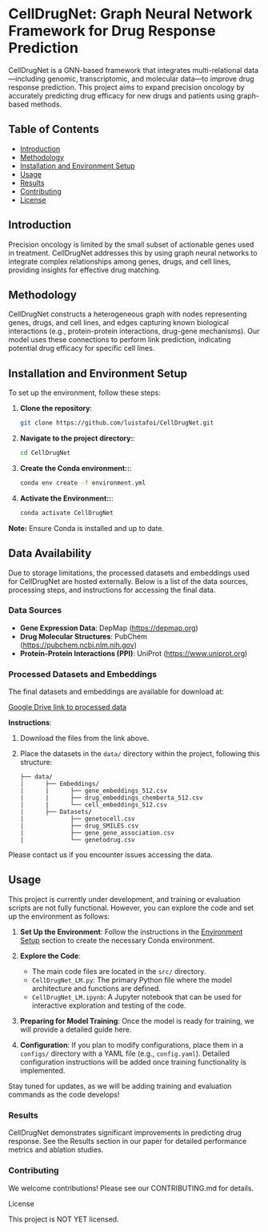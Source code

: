 # CellDrugNet: Graph Neural Network Framework for Drug Response Prediction

CellDrugNet is a GNN-based framework that integrates multi-relational data—including genomic, transcriptomic, and molecular data—to improve drug response prediction. This project aims to expand precision oncology by accurately predicting drug efficacy for new drugs and patients using graph-based methods.

## Table of Contents
- [Introduction](#introduction)
- [Methodology](#methodology)
- [Installation and Environment Setup](#installation-and-environment-setup)
- [Usage](#usage)
- [Results](#results)
- [Contributing](#contributing)
- [License](#license)

## Introduction
Precision oncology is limited by the small subset of actionable genes used in treatment. CellDrugNet addresses this by using graph neural networks to integrate complex relationships among genes, drugs, and cell lines, providing insights for effective drug matching.

## Methodology
CellDrugNet constructs a heterogeneous graph with nodes representing genes, drugs, and cell lines, and edges capturing known biological interactions (e.g., protein-protein interactions, drug-gene mechanisms). Our model uses these connections to perform link prediction, indicating potential drug efficacy for specific cell lines.

## Installation and Environment Setup

To set up the environment, follow these steps:

1. **Clone the repository**:
   ```bash
   git clone https://github.com/luistafoi/CellDrugNet.git

2. **Navigate to the project directory:**:
   ```bash
   cd CellDrugNet

3. **Create the Conda environment::**:
   ```bash
   conda env create -f environment.yml

4. **Activate the Environment::**:
   ```bash
   conda activate CellDrugNet

**Note:** Ensure Conda is installed and up to date.

## Data Availability

Due to storage limitations, the processed datasets and embeddings used for CellDrugNet are hosted externally. Below is a list of the data sources, processing steps, and instructions for accessing the final data.

### Data Sources
- **Gene Expression Data**: DepMap (https://depmap.org)
- **Drug Molecular Structures**: PubChem (https://pubchem.ncbi.nlm.nih.gov)
- **Protein-Protein Interactions (PPI)**: UniProt (https://www.uniprot.org)

### Processed Datasets and Embeddings
The final datasets and embeddings are available for download at:

[Google Drive link to processed data]([https://drive.google.com/drive/folders/your_shared_folder_link](https://drive.google.com/drive/folders/156-HcL9vjeLbM8ZMqwmg0mGyAeo_qynl?usp=sharing))

**Instructions**:
1. Download the files from the link above.
2. Place the datasets in the `data/` directory within the project, following this structure:

    ```
    ├── data/
    |      ├── Embeddings/
    |      |      ├── gene_embeddings_512.csv
    |      |      ├── drug_embeddings_chemberta_512.csv
    |      |      └── cell_embeddings_512.csv
    |      ├── Datasets/
    |             ├── genetocell.csv
    |             ├── drug_SMILES.csv
    |             ├── gene_gene_association.csv
    |             └── genetodrug.csv
    ```

Please contact us if you encounter issues accessing the data.

## Usage

This project is currently under development, and training or evaluation scripts are not fully functional. However, you can explore the code and set up the environment as follows:

1. **Set Up the Environment**:
   Follow the instructions in the [Environment Setup](#installation-and-environment-setup) section to create the necessary Conda environment.

2. **Explore the Code**:
   - The main code files are located in the `src/` directory. 
   - `CellDrugNet_LM.py`: The primary Python file where the model architecture and functions are defined.
   - `CellDrugNet_LM.ipynb`: A Jupyter notebook that can be used for interactive exploration and testing of the code.

3. **Preparing for Model Training**:
   Once the model is ready for training, we will provide a detailed guide here. 

4. **Configuration**:
   If you plan to modify configurations, place them in a `configs/` directory with a YAML file (e.g., `config.yaml`). Detailed configuration instructions will be added once training functionality is implemented.

Stay tuned for updates, as we will be adding training and evaluation commands as the code develops!

### Results

CellDrugNet demonstrates significant improvements in predicting drug response. See the Results section in our paper for detailed performance metrics and ablation studies.

### Contributing

We welcome contributions! Please see our CONTRIBUTING.md for details.

License

This project is NOT YET licensed.
